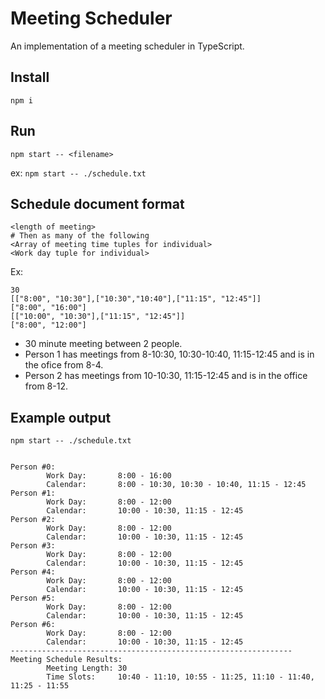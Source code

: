 # Meeting Scheduler

An implementation of a meeting scheduler in TypeScript.

## Install

```
npm i
```

## Run

```
npm start -- <filename>
```

ex: `npm start -- ./schedule.txt`

## Schedule document format

```
<length of meeting>
# Then as many of the following
<Array of meeting time tuples for individual>
<Work day tuple for individual>
```

Ex:

```
30
[["8:00", "10:30"],["10:30","10:40"],["11:15", "12:45"]]
["8:00", "16:00"]
[["10:00", "10:30"],["11:15", "12:45"]]
["8:00", "12:00"]
```

- 30 minute meeting between 2 people.
- Person 1 has meetings from 8-10:30, 10:30-10:40, 11:15-12:45 and is in the ofice from 8-4.
- Person 2 has meetings from 10-10:30, 11:15-12:45 and is in the office from 8-12.

## Example output

```
npm start -- ./schedule.txt


Person #0:
        Work Day:       8:00 - 16:00
        Calendar:       8:00 - 10:30, 10:30 - 10:40, 11:15 - 12:45
Person #1:
        Work Day:       8:00 - 12:00
        Calendar:       10:00 - 10:30, 11:15 - 12:45
Person #2:
        Work Day:       8:00 - 12:00
        Calendar:       10:00 - 10:30, 11:15 - 12:45
Person #3:
        Work Day:       8:00 - 12:00
        Calendar:       10:00 - 10:30, 11:15 - 12:45
Person #4:
        Work Day:       8:00 - 12:00
        Calendar:       10:00 - 10:30, 11:15 - 12:45
Person #5:
        Work Day:       8:00 - 12:00
        Calendar:       10:00 - 10:30, 11:15 - 12:45
Person #6:
        Work Day:       8:00 - 12:00
        Calendar:       10:00 - 10:30, 11:15 - 12:45
---------------------------------------------------------------
Meeting Schedule Results:
        Meeting Length: 30
        Time Slots:     10:40 - 11:10, 10:55 - 11:25, 11:10 - 11:40, 11:25 - 11:55
```
